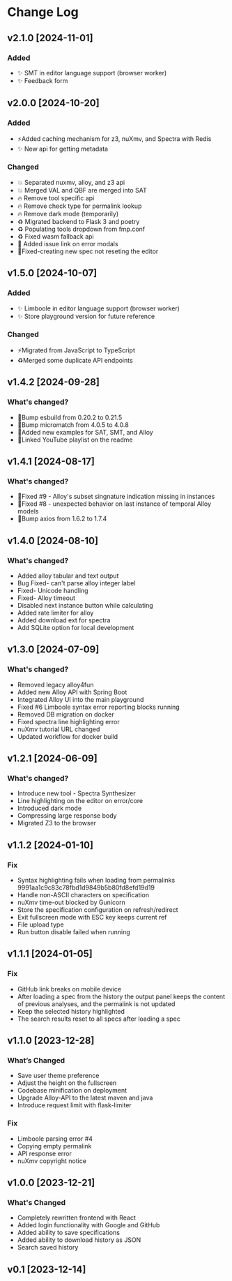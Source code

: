 # Change Log

## v2.1.0 [2024-11-01]
### Added
 - ✨ SMT in editor language support (browser worker)
 - ✨ Feedback form

## v2.0.0 [2024-10-20]
### Added
- ⚡️Added caching mechanism for z3, nuXmv, and Spectra with Redis
- ✨ New api for getting metadata
### Changed
- 💥 Separated nuxmv, alloy, and z3 api
- 💥 Merged VAL and QBF are merged into SAT
- 🔥 Remove tool specific api
- 🔥 Remove check type for permalink lookup
- 🔥 Remove dark mode (temporarily)
- ♻️ Migrated backend to Flask 3 and poetry
- ♻️ Populating tools dropdown from fmp.conf
- ♻️ Fixed wasm fallback api
- 🎨 Added issue link on error modals
- 🐛Fixed-creating new spec not reseting the editor
  
## v1.5.0 [2024-10-07]
### Added
 - ✨ Limboole in editor language support (browser worker)
 - ✨ Store playground version for future reference
### Changed
  - ⚡Migrated from JavaScript to TypeScript
  - ♻️Merged some duplicate API endpoints

## v1.4.2 [2024-09-28]
### What's changed?
- 📌Bump esbuild from 0.20.2 to 0.21.5
- 📌Bump micromatch from 4.0.5 to 4.0.8
- 📝Added new examples for SAT, SMT, and Alloy
- 📝Linked YouTube playlist on the readme

## v1.4.1 [2024-08-17]
### What's changed?
- 🐛Fixed #9 - Alloy's subset singnature indication missing in instances
- 🐛Fixed #8 - unexpected behavior on last instance of temporal Alloy models
- 📌Bump axios from 1.6.2 to 1.7.4

## v1.4.0 [2024-08-10]
### What's changed?
- Added alloy tabular and text output 
- Bug Fixed- can't parse alloy integer label
- Fixed- Unicode handling
- Fixed- Alloy timeout
- Disabled next instance button while calculating
- Added rate limiter for alloy
- Added download ext for spectra
- Add SQLite option for local development


## v1.3.0 [2024-07-09]
### What's changed?

- Removed legacy alloy4fun
- Added new Alloy API with Spring Boot
- Integrated Alloy UI into the main playground
- Fixed #6 Limboole syntax error reporting blocks running
- Removed DB migration on docker 
- Fixed spectra line highlighting error
- nuXmv tutorial URL changed
- Updated workflow for docker build


## v1.2.1 [2024-06-09]
### What's changed?
- Introduce new tool - Spectra Synthesizer
- Line highlighting on the editor on error/core
- Introduced dark mode
- Compressing large response body
- Migrated Z3 to the browser


## v1.1.2 [2024-01-10]
### Fix

- Syntax highlighting fails when loading from permalinks 9991aa1c9c83c78fbd1d9849b5b80fd8efd19d19
- Handle non-ASCII characters on specification
- nuXmv time-out blocked by Gunicorn
- Store the specification configuration on refresh/redirect
- Exit fullscreen mode with ESC key keeps current ref
- File upload type
- Run button disable failed when running

## v1.1.1 [2024-01-05]

### Fix
- GitHub link breaks on mobile device
- After loading a spec from the history the output panel keeps the content of previous analyses, and the permalink is not updated
- Keep the selected history highlighted
- The search results reset to all specs after loading a spec


## v1.1.0 [2023-12-28]
### What’s Changed

- Save user theme preference
- Adjust the height on the fullscreen
- Codebase minification on deployment
- Upgrade Alloy-API to the latest maven and java
- Introduce request limit with flask-limiter

### Fix

- Limboole parsing error #4
- Copying empty permalink
- API response error
- nuXmv copyright notice


## v1.0.0 [2023-12-21]
### What's Changed

- Completely rewritten frontend with React
- Added login functionality with Google and GitHub
- Added ability to save specifications
- Added ability to download history as JSON
- Search saved history 

## v0.1 [2023-12-14]